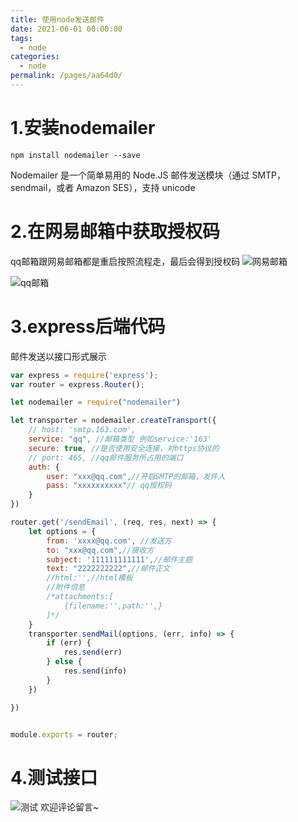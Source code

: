 ```yaml
---
title: 使用node发送邮件
date: 2021-06-01 00:00:00
tags: 
  - node
categories: 
  - node
permalink: /pages/aa64d0/
---
```



# 1.安装nodemailer
```
npm install nodemailer --save
```

Nodemailer 是一个简单易用的 Node.JS 邮件发送模块（通过 SMTP，sendmail，或者 Amazon SES），支持 unicode

# 2.在网易邮箱中获取授权码

qq邮箱跟网易邮箱都是重启按照流程走，最后会得到授权码	
![网易邮箱](https://img-blog.csdnimg.cn/20210601100008645.png?x-oss-process=image/watermark,type_ZmFuZ3poZW5naGVpdGk,shadow_10,text_aHR0cHM6Ly9ibG9nLmNzZG4ubmV0L3dlaXhpbl80MzkzNzQwMA==,size_16,color_FFFFFF,t_70)

![qq邮箱](https://img-blog.csdnimg.cn/20210601100026235.png?x-oss-process=image/watermark,type_ZmFuZ3poZW5naGVpdGk,shadow_10,text_aHR0cHM6Ly9ibG9nLmNzZG4ubmV0L3dlaXhpbl80MzkzNzQwMA==,size_16,color_FFFFFF,t_70)

# 3.express后端代码

邮件发送以接口形式展示

```js
var express = require('express');
var router = express.Router();

let nodemailer = require("nodemailer")

let transporter = nodemailer.createTransport({
    // host: 'smtp.163.com',
    service: "qq", //邮箱类型 例如service:'163'
    secure: true, //是否使用安全连接，对https协议的
    // port: 465, //qq邮件服务所占用的端口
    auth: {
        user: "xxx@qq.com",//开启SMTP的邮箱，发件人
        pass: "xxxxxxxxxx"// qq授权码
    }
})

router.get('/sendEmail', (req, res, next) => {
    let options = {
        from: 'xxxx@qq.com', //发送方
        to: "xxx@qq.com",//接收方
        subject: '111111111111',//邮件主题
        text: "2222222222",//邮件正文
        //html:'',//html模板
        //附件信息
        /*attachments:[
  			{filename:'',path:'',}
		]*/
    }
    transporter.sendMail(options, (err, info) => {
        if (err) {
            res.send(err)
        } else {
            res.send(info)
        }
    })

})


module.exports = router;

```

# 4.测试接口
![测试](https://img-blog.csdnimg.cn/20210601100202195.png?x-oss-process=image/watermark,type_ZmFuZ3poZW5naGVpdGk,shadow_10,text_aHR0cHM6Ly9ibG9nLmNzZG4ubmV0L3dlaXhpbl80MzkzNzQwMA==,size_16,color_FFFFFF,t_70)
欢迎评论留言~